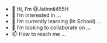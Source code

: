 - 👋 Hi, I’m @Jatinnil455H
- 👀 I’m interested in ...
- 🌱 I’m currently learning (In School) ...
- 💞️ I’m looking to collaborate on ...
- 📫 How to reach me ...

<!---
Jatinnil455H/Jatinnil455H is a ✨ special ✨ repository because its `README.md` (this file) appears on your GitHub profile.
You can click the Preview link to take a look at your changes.
--->
